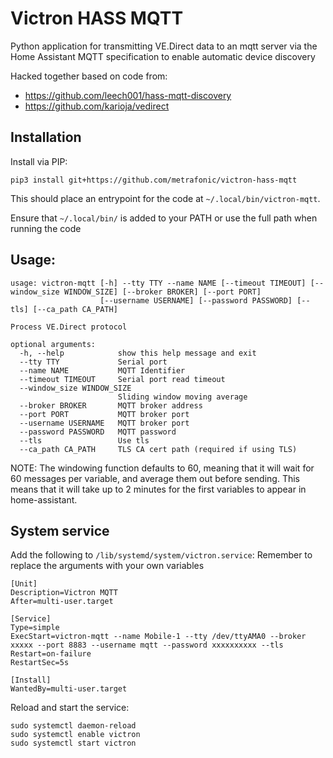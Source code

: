 # Victron HASS MQTT

Python application for transmitting VE.Direct data to an mqtt server via the Home Assistant MQTT specification to enable automatic device discovery

Hacked together based on code from: 
- https://github.com/leech001/hass-mqtt-discovery 
- https://github.com/karioja/vedirect

## Installation
Install via PIP:
```commandline
pip3 install git+https://github.com/metrafonic/victron-hass-mqtt
```
This should place an entrypoint for the code at `~/.local/bin/victron-mqtt`. 

Ensure that `~/.local/bin/` is added to your PATH or use the full path when running the code

## Usage:
```commandline
usage: victron-mqtt [-h] --tty TTY --name NAME [--timeout TIMEOUT] [--window_size WINDOW_SIZE] [--broker BROKER] [--port PORT]
                    [--username USERNAME] [--password PASSWORD] [--tls] [--ca_path CA_PATH]

Process VE.Direct protocol

optional arguments:
  -h, --help            show this help message and exit
  --tty TTY             Serial port
  --name NAME           MQTT Identifier
  --timeout TIMEOUT     Serial port read timeout
  --window_size WINDOW_SIZE
                        Sliding window moving average
  --broker BROKER       MQTT broker address
  --port PORT           MQTT broker port
  --username USERNAME   MQTT broker port
  --password PASSWORD   MQTT password
  --tls                 Use tls
  --ca_path CA_PATH     TLS CA cert path (required if using TLS)
```
NOTE: The windowing function defaults to 60, meaning that it will wait for 60 messages per variable, and average them out before sending.
This means that it will take up to 2 minutes for the first variables to appear in home-assistant.

## System service
Add the following to `/lib/systemd/system/victron.service`:
Remember to replace the arguments with your own variables
```text
[Unit]
Description=Victron MQTT
After=multi-user.target

[Service]
Type=simple
ExecStart=victron-mqtt --name Mobile-1 --tty /dev/ttyAMA0 --broker xxxxx --port 8883 --username mqtt --password xxxxxxxxxx --tls
Restart=on-failure
RestartSec=5s

[Install]
WantedBy=multi-user.target
```
Reload and start the service:
```commandline
sudo systemctl daemon-reload
sudo systemctl enable victron
sudo systemctl start victron
```
